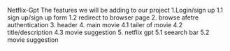 Netflix-Gpt
The features we will be adding to our project
1.Login/sign up
   1.1 sign up/sign up form
   1.2 redirect to browser page
2. browse afetre authentication
3. header
4. main movie
  4.1 tailer of movie
  4.2 title/description
  4.3 movie suggestion
5. netflix gpt 
  5.1 seearch bar
  5.2 movie suggestion
  